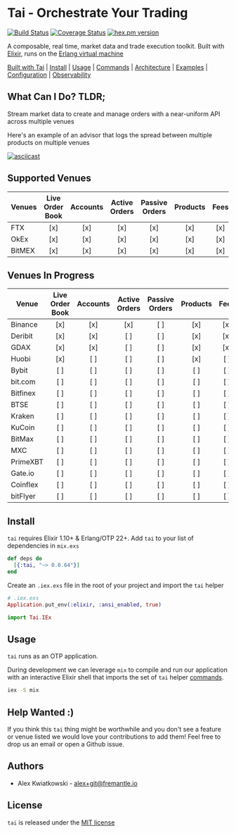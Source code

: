 # Tai - Orchestrate Your Trading

[![Build Status](https://github.com/fremantle-industries/tai/workflows/test/badge.svg?branch=main)](https://github.com/fremantle-industries/tai/actions?query=workflow%3Atest)
[![Coverage Status](https://coveralls.io/repos/github/fremantle-industries/tai/badge.svg?branch=main)](https://coveralls.io/github/fremantle-industries/tai?branch=main)
[![hex.pm version](https://img.shields.io/hexpm/v/tai.svg?style=flat)](https://hex.pm/packages/tai)

A composable, real time, market data and trade execution toolkit. Built with [Elixir](https://elixir-lang.org/), runs on the [Erlang virtual machine](http://erlang.org/faq/implementations.html)

[Built with Tai](./docs/BUILT_WITH_TAI.md) | [Install](#install) | [Usage](#usage) | [Commands](./docs/COMMANDS.md) | [Architecture](./docs/ARCHITECTURE.md) | [Examples](./apps/examples) | [Configuration](./docs/CONFIGURATION.md) | [Observability](./docs/OBSERVABILITY.md)

## What Can I Do? TLDR;

Stream market data to create and manage orders with a near-uniform API across multiple venues

Here's an example of an advisor that logs the spread between multiple products on multiple venues

[![asciicast](https://asciinema.org/a/259561.svg)](https://asciinema.org/a/259561)

## Supported Venues

| Venues | Live Order Book | Accounts | Active Orders | Passive Orders | Products | Fees |
| ------ | :-------------: | :------: | :-----------: | :------------: | :------: | :--: |
| FTX    |       [x]       |   [x]    |      [x]      |      [x]       |   [x]    | [x]  |
| OkEx   |       [x]       |   [x]    |      [x]      |      [x]       |   [x]    | [x]  |
| BitMEX |       [x]       |   [x]    |      [x]      |      [x]       |   [x]    | [x]  |

## Venues In Progress

| Venue    | Live Order Book | Accounts | Active Orders | Passive Orders | Products | Fees |
| -------- | :-------------: | :------: | :-----------: | :------------: | :------: | :--: |
| Binance  |       [x]       |   [x]    |      [x]      |      [ ]       |   [x]    | [x]  |
| Deribit  |       [x]       |   [x]    |      [ ]      |      [ ]       |   [x]    | [x]  |
| GDAX     |       [x]       |   [x]    |      [ ]      |      [ ]       |   [x]    | [x]  |
| Huobi    |       [x]       |   [ ]    |      [ ]      |      [ ]       |   [x]    | [ ]  |
| Bybit    |       [ ]       |   [ ]    |      [ ]      |      [ ]       |   [ ]    | [ ]  |
| bit.com  |       [ ]       |   [ ]    |      [ ]      |      [ ]       |   [ ]    | [ ]  |
| Bitfinex |       [ ]       |   [ ]    |      [ ]      |      [ ]       |   [ ]    | [ ]  |
| BTSE     |       [ ]       |   [ ]    |      [ ]      |      [ ]       |   [ ]    | [ ]  |
| Kraken   |       [ ]       |   [ ]    |      [ ]      |      [ ]       |   [ ]    | [ ]  |
| KuCoin   |       [ ]       |   [ ]    |      [ ]      |      [ ]       |   [ ]    | [ ]  |
| BitMax   |       [ ]       |   [ ]    |      [ ]      |      [ ]       |   [ ]    | [ ]  |
| MXC      |       [ ]       |   [ ]    |      [ ]      |      [ ]       |   [ ]    | [ ]  |
| PrimeXBT |       [ ]       |   [ ]    |      [ ]      |      [ ]       |   [ ]    | [ ]  |
| Gate.io  |       [ ]       |   [ ]    |      [ ]      |      [ ]       |   [ ]    | [ ]  |
| Coinflex |       [ ]       |   [ ]    |      [ ]      |      [ ]       |   [ ]    | [ ]  |
| bitFlyer |       [ ]       |   [ ]    |      [ ]      |      [ ]       |   [ ]    | [ ]  |

## Install

`tai` requires Elixir 1.10+ & Erlang/OTP 22+. Add `tai` to your list of dependencies in `mix.exs`

```elixir
def deps do
  [{:tai, "~> 0.0.64"}]
end
```

Create an `.iex.exs` file in the root of your project and import the `tai` helper

```elixir
# .iex.exs
Application.put_env(:elixir, :ansi_enabled, true)

import Tai.IEx
```

## Usage

`tai` runs as an OTP application.

During development we can leverage `mix` to compile and run our application with an
interactive Elixir shell that imports the set of `tai` helper [commands](./docs/COMMANDS.md).

```bash
iex -S mix
```

## Help Wanted :)

If you think this `tai` thing might be worthwhile and you don't see a feature
or venue listed we would love your contributions to add them! Feel free to
drop us an email or open a Github issue.

## Authors

- Alex Kwiatkowski - alex+git@fremantle.io

## License

`tai` is released under the [MIT license](./LICENSE.md)

